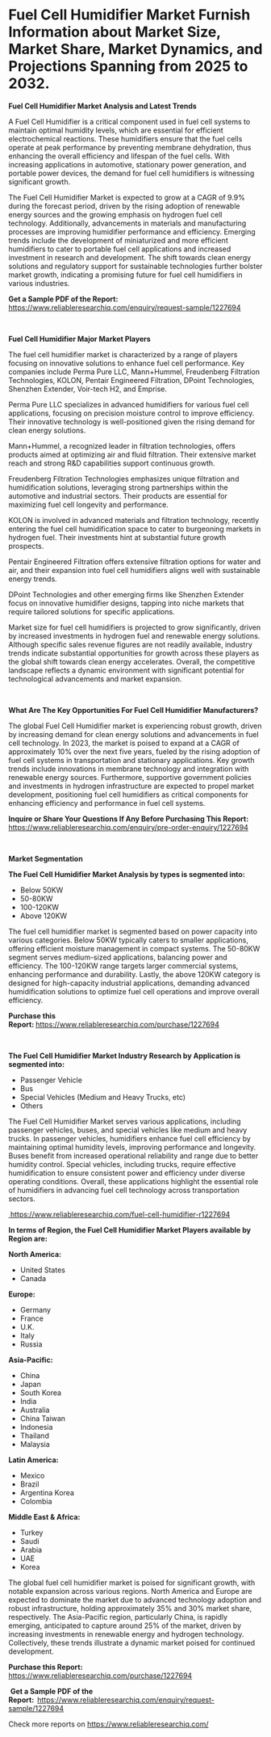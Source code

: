 <p><h1>Fuel Cell Humidifier Market Furnish Information about Market Size, Market Share, Market Dynamics, and Projections Spanning from 2025 to 2032.</h1></p><p><strong>Fuel Cell Humidifier Market Analysis and Latest Trends</strong></p>
<p><p>A Fuel Cell Humidifier is a critical component used in fuel cell systems to maintain optimal humidity levels, which are essential for efficient electrochemical reactions. These humidifiers ensure that the fuel cells operate at peak performance by preventing membrane dehydration, thus enhancing the overall efficiency and lifespan of the fuel cells. With increasing applications in automotive, stationary power generation, and portable power devices, the demand for fuel cell humidifiers is witnessing significant growth.</p><p>The Fuel Cell Humidifier Market is expected to grow at a CAGR of 9.9% during the forecast period, driven by the rising adoption of renewable energy sources and the growing emphasis on hydrogen fuel cell technology. Additionally, advancements in materials and manufacturing processes are improving humidifier performance and efficiency. Emerging trends include the development of miniaturized and more efficient humidifiers to cater to portable fuel cell applications and increased investment in research and development. The shift towards clean energy solutions and regulatory support for sustainable technologies further bolster market growth, indicating a promising future for fuel cell humidifiers in various industries.</p></p>
<p><strong>Get a Sample PDF of the Report:&nbsp;</strong> <a href="https://www.reliableresearchiq.com/enquiry/request-sample/1227694?utm_campaign=3180&utm_medium=2&utm_source=Github&utm_content=ia&utm_term=07042025&utm_id=fuel-cell-humidifier">https://www.reliableresearchiq.com/enquiry/request-sample/1227694</a></p>
<p>&nbsp;</p>
<p><strong>Fuel Cell Humidifier Major Market Players</strong></p>
<p><p>The fuel cell humidifier market is characterized by a range of players focusing on innovative solutions to enhance fuel cell performance. Key companies include Perma Pure LLC, Mann+Hummel, Freudenberg Filtration Technologies, KOLON, Pentair Engineered Filtration, DPoint Technologies, Shenzhen Extender, Voir-tech H2, and Emprise.</p><p>Perma Pure LLC specializes in advanced humidifiers for various fuel cell applications, focusing on precision moisture control to improve efficiency. Their innovative technology is well-positioned given the rising demand for clean energy solutions. </p><p>Mann+Hummel, a recognized leader in filtration technologies, offers products aimed at optimizing air and fluid filtration. Their extensive market reach and strong R&D capabilities support continuous growth.</p><p>Freudenberg Filtration Technologies emphasizes unique filtration and humidification solutions, leveraging strong partnerships within the automotive and industrial sectors. Their products are essential for maximizing fuel cell longevity and performance.</p><p>KOLON is involved in advanced materials and filtration technology, recently entering the fuel cell humidification space to cater to burgeoning markets in hydrogen fuel. Their investments hint at substantial future growth prospects.</p><p>Pentair Engineered Filtration offers extensive filtration options for water and air, and their expansion into fuel cell humidifiers aligns well with sustainable energy trends.</p><p>DPoint Technologies and other emerging firms like Shenzhen Extender focus on innovative humidifier designs, tapping into niche markets that require tailored solutions for specific applications.</p><p>Market size for fuel cell humidifiers is projected to grow significantly, driven by increased investments in hydrogen fuel and renewable energy solutions. Although specific sales revenue figures are not readily available, industry trends indicate substantial opportunities for growth across these players as the global shift towards clean energy accelerates. Overall, the competitive landscape reflects a dynamic environment with significant potential for technological advancements and market expansion.</p></p>
<p>&nbsp;</p>
<p><strong>What Are The Key Opportunities For Fuel Cell Humidifier Manufacturers?</strong></p>
<p><p>The global Fuel Cell Humidifier market is experiencing robust growth, driven by increasing demand for clean energy solutions and advancements in fuel cell technology. In 2023, the market is poised to expand at a CAGR of approximately 10% over the next five years, fueled by the rising adoption of fuel cell systems in transportation and stationary applications. Key growth trends include innovations in membrane technology and integration with renewable energy sources. Furthermore, supportive government policies and investments in hydrogen infrastructure are expected to propel market development, positioning fuel cell humidifiers as critical components for enhancing efficiency and performance in fuel cell systems.</p></p>
<p><strong>Inquire or Share Your Questions If Any Before Purchasing This Report:</strong> <a href="https://www.reliableresearchiq.com/enquiry/pre-order-enquiry/1227694?utm_campaign=3180&utm_medium=2&utm_source=Github&utm_content=ia&utm_term=07042025&utm_id=fuel-cell-humidifier">https://www.reliableresearchiq.com/enquiry/pre-order-enquiry/1227694</a></p>
<p>&nbsp;</p>
<p><strong>Market Segmentation</strong></p>
<p><strong>The Fuel Cell Humidifier Market Analysis by types is segmented into:</strong></p>
<p><ul><li>Below 50KW</li><li>50-80KW</li><li>100-120KW</li><li>Above 120KW</li></ul></p>
<p><p>The fuel cell humidifier market is segmented based on power capacity into various categories. Below 50KW typically caters to smaller applications, offering efficient moisture management in compact systems. The 50-80KW segment serves medium-sized applications, balancing power and efficiency. The 100-120KW range targets larger commercial systems, enhancing performance and durability. Lastly, the above 120KW category is designed for high-capacity industrial applications, demanding advanced humidification solutions to optimize fuel cell operations and improve overall efficiency.</p></p>
<p><strong>Purchase this Report:&nbsp;</strong><a href="https://www.reliableresearchiq.com/purchase/1227694?utm_campaign=3180&utm_medium=2&utm_source=Github&utm_content=ia&utm_term=07042025&utm_id=fuel-cell-humidifier">https://www.reliableresearchiq.com/purchase/1227694</a></p>
<p>&nbsp;</p>
<p><strong>The Fuel Cell Humidifier Market Industry Research by Application is segmented into:</strong></p>
<p><ul><li>Passenger Vehicle</li><li>Bus</li><li>Special Vehicles (Medium and Heavy Trucks, etc)</li><li>Others</li></ul></p>
<p><p>The Fuel Cell Humidifier Market serves various applications, including passenger vehicles, buses, and special vehicles like medium and heavy trucks. In passenger vehicles, humidifiers enhance fuel cell efficiency by maintaining optimal humidity levels, improving performance and longevity. Buses benefit from increased operational reliability and range due to better humidity control. Special vehicles, including trucks, require effective humidification to ensure consistent power and efficiency under diverse operating conditions. Overall, these applications highlight the essential role of humidifiers in advancing fuel cell technology across transportation sectors.</p></p>
<p><a href="https://www.reliableresearchiq.com/fuel-cell-humidifier-r1227694?utm_campaign=3180&utm_medium=2&utm_source=Github&utm_content=ia&utm_term=07042025&utm_id=fuel-cell-humidifier">&nbsp;https://www.reliableresearchiq.com/fuel-cell-humidifier-r1227694</a></p>
<p><strong>In terms of Region, the Fuel Cell Humidifier Market Players available by Region are:</strong></p>
<p>
    <p> <strong> North America: </strong>
        <ul>
            <li>United States</li>
            <li>Canada</li>
        </ul>
        </p> 
    <p> <strong> Europe: </strong>
        <ul>
            <li>Germany</li>
            <li>France</li>
            <li>U.K.</li>
            <li>Italy</li>
            <li>Russia</li>
        </ul>
        </p> 
    <p> <strong> Asia-Pacific: </strong>
        <ul>
            <li>China</li>
            <li>Japan</li>
            <li>South Korea</li>
            <li>India</li>
            <li>Australia</li>
            <li>China Taiwan</li>
            <li>Indonesia</li>
            <li>Thailand</li>
            <li>Malaysia</li>
        </ul>
        </p> 
    <p> <strong> Latin America: </strong>
        <ul>
            <li>Mexico</li>
            <li>Brazil</li>
            <li>Argentina Korea</li>
            <li>Colombia</li>
        </ul>
        </p> 
    <p> <strong> Middle East & Africa: </strong>
        <ul>
            <li>Turkey</li>
            <li>Saudi</li>
            <li>Arabia</li>
            <li>UAE</li>
            <li>Korea</li>
        </ul>
    </p>
    </p>
<p><p>The global fuel cell humidifier market is poised for significant growth, with notable expansion across various regions. North America and Europe are expected to dominate the market due to advanced technology adoption and robust infrastructure, holding approximately 35% and 30% market share, respectively. The Asia-Pacific region, particularly China, is rapidly emerging, anticipated to capture around 25% of the market, driven by increasing investments in renewable energy and hydrogen technology. Collectively, these trends illustrate a dynamic market poised for continued development.</p></p>
<p><strong>Purchase this Report: </strong><a href="https://www.reliableresearchiq.com/purchase/1227694?utm_campaign=3180&utm_medium=2&utm_source=Github&utm_content=ia&utm_term=07042025&utm_id=fuel-cell-humidifier">https://www.reliableresearchiq.com/purchase/1227694</a></p>
<p>&nbsp;<strong>Get a Sample PDF of the Report:&nbsp;&nbsp;</strong><a href="https://www.reliableresearchiq.com/enquiry/request-sample/1227694?utm_campaign=3180&utm_medium=2&utm_source=Github&utm_content=ia&utm_term=07042025&utm_id=fuel-cell-humidifier">https://www.reliableresearchiq.com/enquiry/request-sample/1227694</a></p>
<p><strong></strong></p>
<p>Check more reports on <a href="https://www.reliableresearchiq.com/?utm_campaign=3180&utm_medium=2&utm_source=Github&utm_content=ia&utm_term=07042025&utm_id=fuel-cell-humidifier">https://www.reliableresearchiq.com/</a></p>